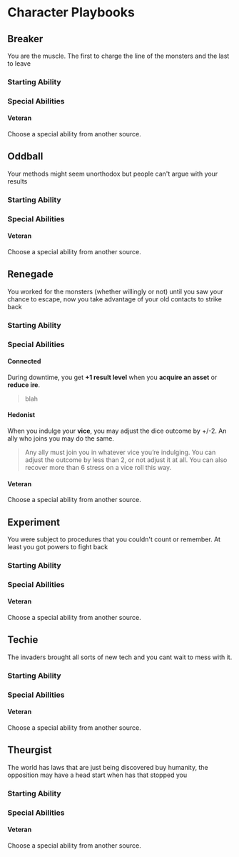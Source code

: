 # Character Playbooks
## Breaker
You are the muscle. The first to charge the line of the monsters and the last to leave
### Starting Ability
### Special Abilities
####  Veteran
Choose a special ability from another source.

## Oddball
Your methods might seem unorthodox but people can't argue with your results
### Starting Ability
### Special Abilities
####  Veteran
Choose a special ability from another source.

## Renegade
You worked for the monsters (whether willingly or not) until you saw your chance to escape, now you take advantage of your old contacts to strike back
### Starting Ability
### Special Abilities

#### Connected
During downtime, you get **+1 result level** when you **acquire an asset** or **reduce ire**.
> blah

#### Hedonist
When you indulge your **vice**, you may adjust the dice outcome by +/-2. An ally who joins you may do the same.
> Any ally must join you in whatever vice you’re indulging. You can adjust the outcome by less than 2, or not adjust it at all. You can also recover more than 6 stress on a vice roll this way.

####  Veteran
Choose a special ability from another source.

## Experiment
You were subject to procedures that you couldn't count or remember. At least you got powers to fight back
### Starting Ability
### Special Abilities
####  Veteran
Choose a special ability from another source.

## Techie
The invaders brought all sorts of new tech and you cant wait to mess with it.
### Starting Ability
### Special Abilities
####  Veteran
Choose a special ability from another source.

## Theurgist
The world has laws that are just being discovered buy humanity, the opposition may have a head start when has that stopped you
### Starting Ability
### Special Abilities
####  Veteran
Choose a special ability from another source.
